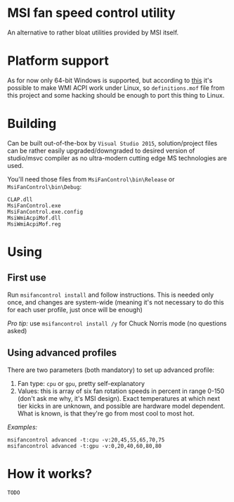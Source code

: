 # MSI fan speed control utility

An alternative to rather bloat utilities provided by MSI itself.

# Platform support

As for now only 64-bit Windows is supported, but according to [this](https://wiki.ubuntu.com/Kernel/Reference/WMI)
it's possible to make WMI ACPI work under Linux, so ``definitions.mof`` file from this project and some
hacking should be enough to port this thing to Linux.

# Building

Can be built out-of-the-box by ``Visual Studio 2015``, solution/project files can be rather easily upgraded/downgraded to desired
version of studio/msvc compiler as no ultra-modern cutting edge MS technologies are used.

You'll need those files from ``MsiFanControl\bin\Release`` or ``MsiFanControl\bin\Debug``:
```
CLAP.dll
MsiFanControl.exe
MsiFanControl.exe.config
MsiWmiAcpiMof.dll
MsiWmiAcpiMof.reg
```

# Using

## First use

Run ``msifancontrol install`` and follow instructions. This is needed only once, and changes are system-wide 
(meaning it's not necessary to do this for each user profile, just once will be enough)

_Pro tip:_ use ``msifancontrol install /y`` for Chuck Norris mode (no questions asked)

## Using advanced profiles

There are two parameters (both mandatory) to set up advanced profile:
1. Fan type: ``cpu`` or ``gpu``, pretty self-explanatory
2. Values: this is array of six fan rotation speeds in percent in range 0-150 (don't ask me why, it's MSI design).
   Exact temperatures at which next tier kicks in are unknown, and possible are hardware model dependent. What is known,
   is that they're go from most cool to most hot.

_Examples:_

```
msifancontrol advanced -t:cpu -v:20,45,55,65,70,75
msifancontrol advanced -t:gpu -v:0,20,40,60,80,80
```

# How it works?

``TODO``
